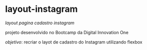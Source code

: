 # layout-instagram

_layout pagina cadastro instagram_

projeto desenvolvido no Bootcamp da Digital Innovation One

_objetivo_: recriar o layot de cadastro do Instagram utilizando flexbox


